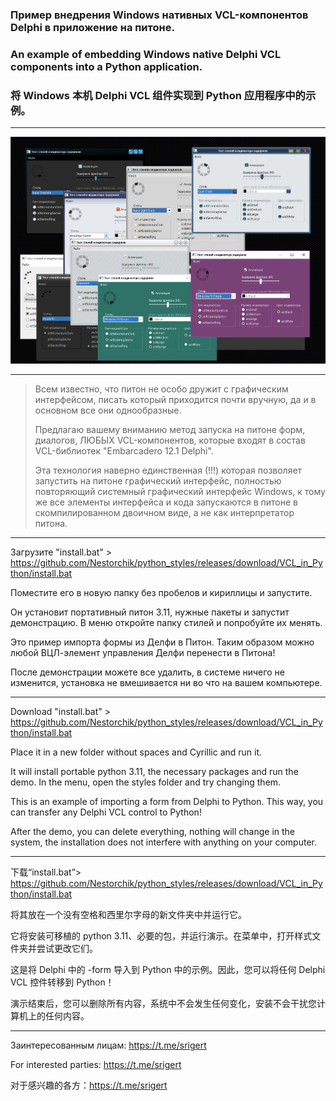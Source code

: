 ### Пример внедрения Windows нативных VCL-компонентов Delphi в приложение  на питоне.
### An example of embedding Windows native Delphi VCL components into a Python application.
### 将 Windows 本机 Delphi VCL 组件实现到 Python 应用程序中的示例。
---

<p align="center">
  <img src="img/photo.png">
</br>

---
> Всем известно, что питон не особо дружит с графическим интерфейсом, писать который приходится почти вручную, да и в основном все они однообразные.
>
> Предлагаю вашему вниманию метод запуска на питоне форм, диалогов, ЛЮБЫХ VCL-компонентов, которые входят в состав VCL-библиотек "Embarcadero 12.1 Delphi". 
> 
> Эта технология наверно единственная (!!!) которая позволяет запустить на питоне графический интерфейс, полностью повторяющий системный графический интерфейс Windows, к тому же все элементы интерфейса и кода запускаются в питоне в скомпилированном двоичном виде, а не как интерпретатор питона. 
---
Загрузите "install.bat" > https://github.com/Nestorchik/python_styles/releases/download/VCL_in_Python/install.bat

Поместите его в новую папку без пробелов и кириллицы и запустите.

Он установит портативный питон 3.11, нужные пакеты и запустит демонстрацию. В меню откройте папку стилей и попробуйте их менять.

Это пример импорта формы из Делфи в Питон. Таким образом можно любой ВЦЛ-элемент управления Делфи перенести в Питона!

После демонстрации можете все удалить, в системе ничего не изменится, установка не вмешивается ни во что на вашем компьютере.

---

Download "install.bat" > https://github.com/Nestorchik/python_styles/releases/download/VCL_in_Python/install.bat

Place it in a new folder without spaces and Cyrillic and run it.

It will install portable python 3.11, the necessary packages and run the demo. In the menu, open the styles folder and try changing them.

This is an example of importing a form from Delphi to Python. This way, you can transfer any Delphi VCL control to Python!

After the demo, you can delete everything, nothing will change in the system, the installation does not interfere with anything on your computer.

---

下载“install.bat”> https://github.com/Nestorchik/python_styles/releases/download/VCL_in_Python/install.bat

将其放在一个没有空格和西里尔字母的新文件夹中并运行它。

它将安装可移植的 python 3.11、必要的包，并运行演示。在菜单中，打开样式文件夹并尝试更改它们。

这是将 Delphi 中的 -form 导入到 Python 中的示例。因此，您可以将任何 Delphi VCL 控件转移到 Python！

演示结束后，您可以删除所有内容，系统中不会发生任何变化，安装不会干扰您计算机上的任何内容。

---
Заинтересованным лицам: https://t.me/srigert

For interested parties: https://t.me/srigert

对于感兴趣的各方：https://t.me/srigert
